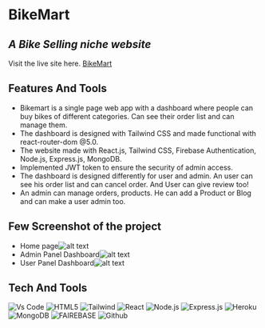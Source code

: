 # BikeMart
## _A Bike Selling niche website_

Visit the live site here. [BikeMart](https://bikemart-by-nasir.web.app/)




## Features And Tools

- Bikemart is a single page web app with a dashboard  where people can buy bikes of different categories. Can see their order list and can manage them.
- The dashboard is designed with Tailwind CSS and made functional with react-router-dom @5.0. 
- The website made with React.js, Tailwind CSS, Firebase Authentication, Node.js, Express.js, MongoDB.
- Implemented JWT token to ensure the security of admin access.
- The dashboard is designed differently for user and admin. An user can see his order list and can cancel order. And User can give review too!
- An admin can manage orders, products. He can add a Product or Blog and can make a user admin too. 

## Few Screenshot of the project

- Home page![alt text](https://i.ibb.co/9Gn34Fv/bikemart-by-nasir.png)
- Admin Panel Dashboard![alt text](https://i.ibb.co/qs9s8Kb/bikemart-by-nasir-admin-panel.png)
- User Panel Dashboard![alt text](https://i.ibb.co/vccZW41/bikemart-user-panel.png)
## Tech And Tools
![Vs Code](https://img.shields.io/badge/Visual_Studio_Code-0078D4?style=for-the-badge&logo=visual%20studio%20code&logoColor=white)
![HTML5](https://img.shields.io/badge/HTML5-E34F26?style=for-the-badge&logo=html5&logoColor=white)
![Tailwind](https://img.shields.io/badge/Tailwind_CSS-38B2AC?style=for-the-badge&logo=tailwind-css&logoColor=white)
![React](https://img.shields.io/badge/React-20232A?style=for-the-badge&logo=react&logoColor=61DAFB)
![Node.js](https://img.shields.io/badge/Node.js-339933?style=for-the-badge&logo=nodedotjs&logoColor=white)
![Express.js](https://img.shields.io/badge/Express.js-000000?style=for-the-badge&logo=express&logoColor=white)
![Heroku](https://img.shields.io/badge/Heroku-430098?style=for-the-badge&logo=heroku&logoColor=white)
![MongoDB](	https://img.shields.io/badge/MongoDB-gree?style=for-the-badge&logo=mongodb&logoColor=fff)
![FAIREBASE](https://img.shields.io/badge/firebase-ffca28?style=for-the-badge&logo=firebase&logoColor=black)
![Github](https://img.shields.io/badge/GitHub-100000?style=for-the-badge&logo=github&logoColor=white)

[webdevplaylist]: https://nasir35.github.io/my-portfolio/